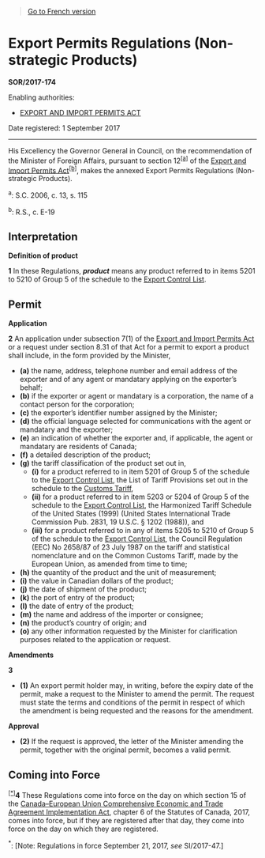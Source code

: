 > [Go to French version](/fr/Règlements/Décrets,%20ordonnances%20et%20règlements%20statutaires/2017/174.md)

# Export Permits Regulations (Non-strategic Products)

**SOR/2017-174**

Enabling authorities: 
- [EXPORT AND IMPORT PERMITS ACT](/en/Acts/Revised%20Statutes%20of%20Canada/E/E-19.md)

Date registered: 1 September 2017

----------

His Excellency the Governor General in Council, on the recommendation of the Minister of Foreign Affairs, pursuant to section 12<sup><a href='#fn_a'>[a]</a></sup> of the [Export and Import Permits Act](/en/Acts/Revised%20Statutes%20of%20Canada/E/E-19.md)<sup><a href='#fn_b'>[b]</a></sup>, makes the annexed Export Permits Regulations (Non-strategic Products).



<a name='fn_a'><sup>a</sup></a>: S.C. 2006, c. 13, s. 115<br />

<a name='fn_b'><sup>b</sup></a>: R.S., c. E-19<br />


## Interpretation



**Definition of product**

**1** In these Regulations, ***product*** means any product referred to in items 5201 to 5210 of Group 5 of the schedule to the [Export Control List](/en/Regulations/Statutory%20Orders%20and%20Regulations/89/202.md).




## Permit



**Application**

**2** An application under subsection 7(1) of the [Export and Import Permits Act](/en/Acts/Revised%20Statutes%20of%20Canada/E/E-19.md) or a request under section 8.31 of that Act for a permit to export a product shall include, in the form provided by the Minister,
- **(a)** the name, address, telephone number and email address of the exporter and of any agent or mandatary applying on the exporter’s behalf;
- **(b)** if the exporter or agent or mandatary is a corporation, the name of a contact person for the corporation;
- **(c)** the exporter’s identifier number assigned by the Minister;
- **(d)** the official language selected for communications with the agent or mandatary and the exporter;
- **(e)** an indication of whether the exporter and, if applicable, the agent or mandatary are residents of Canada;
- **(f)** a detailed description of the product;
- **(g)** the tariff classification of the product set out in,
	- **(i)** for a product referred to in item 5201 of Group 5 of the schedule to the [Export Control List](/en/Regulations/Statutory%20Orders%20and%20Regulations/89/202.md), the List of Tariff Provisions set out in the schedule to the [Customs Tariff](/en/Acts/Statutes%20of%20Canada/1997/c.%2036.md),
	- **(ii)** for a product referred to in item 5203 or 5204 of Group 5 of the schedule to the [Export Control List](/en/Regulations/Statutory%20Orders%20and%20Regulations/89/202.md), the Harmonized Tariff Schedule of the United States (1999) (United States International Trade Commission Pub. 2831, 19 U.S.C. § 1202 (1988)), and
	- **(iii)** for a product referred to in any of items 5205 to 5210 of Group 5 of the schedule to the [Export Control List](/en/Regulations/Statutory%20Orders%20and%20Regulations/89/202.md), the Council Regulation (EEC) No 2658/87 of 23 July 1987 on the tariff and statistical nomenclature and on the Common Customs Tariff, made by the European Union, as amended from time to time;
- **(h)** the quantity of the product and the unit of measurement;
- **(i)** the value in Canadian dollars of the product;
- **(j)** the date of shipment of the product;
- **(k)** the port of entry of the product;
- **(l)** the date of entry of the product;
- **(m)** the name and address of the importer or consignee;
- **(n)** the product’s country of origin; and
- **(o)** any other information requested by the Minister for clarification purposes related to the application or request.




**Amendments**

**3** 

- **(1)** An export permit holder may, in writing, before the expiry date of the permit, make a request to the Minister to amend the permit. The request must state the terms and conditions of the permit in respect of which the amendment is being requested and the reasons for the amendment.

**Approval**

- **(2)** If the request is approved, the letter of the Minister amending the permit, together with the original permit, becomes a valid permit.




## Coming into Force


<sup><a href='#fn_IndC53B_hq_20653'>[*]</a></sup>**4** These Regulations come into force on the day on which section 15 of the [Canada–European Union Comprehensive Economic and Trade Agreement Implementation Act](/en/Acts/Statutes%20of%20Canada/2017/c.%206.md), chapter 6 of the Statutes of Canada, 2017, comes into force, but if they are registered after that day, they come into force on the day on which they are registered.

<a name='fn_IndC53B_hq_20653'><sup>*</sup></a>: [Note: Regulations in force September 21, 2017, *see* SI/2017-47.]<br />


